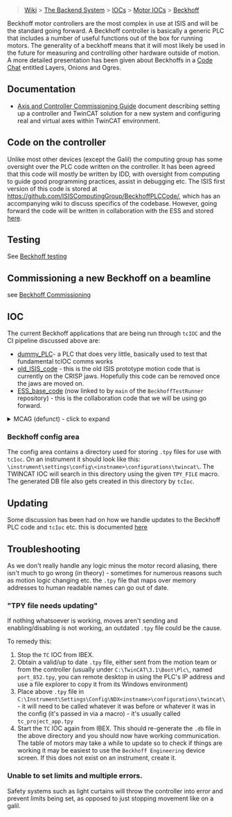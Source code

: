 
> [Wiki](Home) > [The Backend System](The-Backend-System) > [IOCs](IOCs) > [Motor IOCs](Motor-IOCs) > [Beckhoff](Beckhoff)

Beckhoff motor controllers are the most complex in use at ISIS and will be the standard going forward. A Beckhoff controller is basically a generic PLC that includes a number of useful functions out of the box for running motors. The generality of a beckhoff means that it will most likely be used in the future for measuring and controlling other hardware outside of motion. A more detailed presentation has been given about Beckhoffs in a [Code Chat](Code-Chats) entitled Layers, Onions and Ogres.

## Documentation
- [Axis and Controller Commissioning Guide](https://stfc365.sharepoint.com/:w:/s/ISISMechatronics/Ee_aMxb5CF1Dlz-NUGW3OVgB0K7vQjXXwZDwSl5DSHN48w?e=GjqNEb&isSPOFile=1) document describing setting up a controller and TwinCAT solution for a new system and configuring real and virtual axes within TwinCAT environment.

## Code on the controller
Unlike most other devices (except the Galil) the computing group has some oversight over the PLC code written on the controller. It has been agreed that this code will mostly be written by IDD, with oversight from computing to guide good programming practices, assist in debugging etc. The ISIS first version of this code is stored at https://github.com/ISISComputingGroup/BeckhoffPLCCode/, which has an accompanying wiki to discuss specifics of the codebase. However, going forward the code will be written in collaboration with the ESS and stored [here](https://bitbucket.org/europeanspallationsource/tc_generic_structure/src/master/).


## Testing
See [Beckhoff testing](Beckhoff-testing)

## Commissioning a new Beckhoff on a beamline
see [Beckhoff Commissioning](Beckhoff-Commissioning)


## IOC

The current Beckhoff applications that are being run through `tcIOC` and the CI pipeline discussed above are:
* [dummy_PLC](https://github.com/ISISComputingGroup/BeckhoffPLCCode/tree/dummy_PLC)- a PLC that does very little, basically used to test that fundamental tcIOC comms works
* [old_ISIS_code](https://github.com/ISISComputingGroup/BeckhoffPLCCode/) - this is the old ISIS prototype motion code that is currently on the CRISP jaws. Hopefully this code can be removed once the jaws are moved on.
* [ESS_base_code](https://bitbucket.org/europeanspallationsource/tc_generic_structure/) (now linked to by `main` of the `BeckhoffTestRunner` repository) - this is the collaboration code that we will be using go forward.

<details>
<summary> MCAG (defunct) - click to expand </summary>

This IOC was originally written by ESS. It uses an ASCII protocol over TCP/IP to do the communication and is very specifically designed for motion. There is a simulator which can be run using the following steps:

- `cd EPICS\support\MCAG_Base_Project\master\epics\simulator`
- `doit.bat`
- Start the IOC (host macros needs to be set to 127.0.0.1:5024)

~Currently this is only being run on IMAT. It should soon be replaced by the collaboration code.~ - **It has been replaced by the new code, so is now defunct.**
</details>


### Beckhoff config area

The config area contains a directory used for storing `.tpy` files for use with `tcIoc`. On an instrument it should look like this: `\instrument\settings\config\<instname>\configurations\twincat\`. The TWINCAT IOC will search in this directory using the given `TPY_FILE` macro. The generated DB file also gets created in this directory by `tcIoc`. 

## Updating

Some discussion has been had on how we handle updates to the Beckhoff PLC code and `tcIoc` etc. this is documented [here](https://stfc365.sharepoint.com/:w:/s/ISISMechatronics/EXnBTNmcqqVCkIXXxjSvYdwBD3ZihXKDE0pZpiErGnkJ1g?e=4%3AWjCJxN&at=9&CID=0DF00AB8-D565-4B81-9AA2-C0DD226434CA&wdLOR=c76050FF1-1FF0-4AC8-A94C-0127E17DD337)

## Troubleshooting

As we don't really handle any logic minus the motor record aliasing, there isn't much to go wrong (in theory) - sometimes for numerous reasons such as motion logic changing etc. the `.tpy` file that maps over memory addresses to human readable names can go out of date.  

### "TPY file needs updating"
If nothing whatsoever is working, moves aren't sending and enabling/disabling is not working, an outdated `.tpy` file could be the cause. 

To remedy this: 
1. Stop the `TC` IOC from IBEX.
1. Obtain a valid/up to date `.tpy` file, either sent from the motion team or from the controller (usually under `C:\TwinCAT\3.1\Boot\Plc\`, named `port_852.tpy`, you can remote desktop in using the PLC's IP address and use a file explorer to copy it from its Windows environment)
1. Place above `.tpy` file in `C:\Instrument\Settings\Config\NDX<instname>\configurations\twincat\` - it will need to be called whatever it was before or whatever it was in the config (it's passed in via a macro) - it's usually called `tc_project_app.tpy`
1. Start the `TC` IOC again from IBEX. This should re-generate the `.db` file in the above directory and you should now have working communication. The table of motors may take a while to update so to check if things are working it may be easiest to use the `Beckhoff Engineering` device screen. If this does not exist on an instrument, create it. 

### Unable to set limits and multiple errors.
Safety systems such as light curtains will throw the controller into error and prevent limits being set, as opposed to just stopping movement like on a galil.
